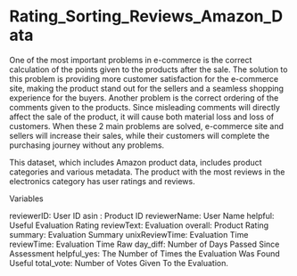 # Rating_Sorting_Reviews_Amazon_Data

One of the most important problems in e-commerce is the correct calculation of the points given to the products after the sale. The solution to this problem is providing more customer satisfaction for the e-commerce site, making the product stand out for the sellers and a seamless shopping experience for the buyers. Another problem is the correct ordering of the comments given to the products. Since misleading comments will directly affect the sale of the product, it will cause both material loss and loss of customers. When these 2 main problems are solved, e-commerce site and sellers will increase their sales, while their customers will complete the purchasing journey without any problems.

This dataset, which includes Amazon product data, includes product categories and various metadata. The product with the most reviews in the electronics category has user ratings and reviews.

Variables

reviewerID: User ID
asin : Product ID
reviewerName: User Name
helpful: Useful Evaluation Rating
reviewText: Evaluation
overall: Product Rating
summary: Evaluation Summary
unixReviewTime: Evaluation Time
reviewTime: Evaluation Time Raw
day_diff: Number of Days Passed Since Assessment
helpful_yes: The Number of Times the Evaluation Was Found Useful
total_vote: Number of Votes Given To the Evaluation.
